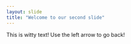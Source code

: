 ```yaml
---
layout: slide
title: "Welcome to our second slide"
---
```

This is witty text!
Use the left arrow to go back!
